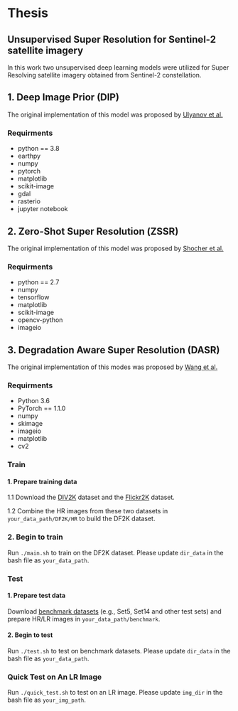 # Thesis
Unsupervised Super Resolution for Sentinel-2 satellite imagery
------------------------------------------------------------------------------------------------------------------
In this work two unsupervised deep learning models were utilized for Super Resolving satellite imagery obtained from Sentinel-2 constellation. 

## 1. Deep Image Prior (DIP) 
The original implementation of this model was proposed by [Ulyanov et al.](https://github.com/DmitryUlyanov/deep-image-prior) 

### Requirments 
- python == 3.8
- earthpy
- numpy
- pytorch
- matplotlib
- scikit-image
- gdal
- rasterio
- jupyter notebook

## 2. Zero-Shot Super Resolution (ΖSSR)
The original implementation of this model was proposed by [Shocher et al.](https://github.com/assafshocher/ZSSR) 

### Requirments 
- python == 2.7
- numpy
- tensorflow
- matplotlib
- scikit-image
- opencv-python
- imageio

## 3. Degradation Aware Super Resolution (DASR) 
The original implementation of this modes was proposed by [Wang et al.](https://github.com/The-Learning-And-Vision-Atelier-LAVA/DASR)

### Requirments
- Python 3.6
- PyTorch == 1.1.0
- numpy
- skimage
- imageio
- matplotlib
- cv2

### Train
#### 1. Prepare training data 

1.1 Download the [DIV2K](https://data.vision.ee.ethz.ch/cvl/DIV2K/)  dataset and the [Flickr2K](http://cv.snu.ac.kr/research/EDSR/Flickr2K.tar) dataset.

1.2 Combine the HR images from these two datasets in `your_data_path/DF2K/HR` to build the DF2K dataset. 

### 2. Begin to train
Run `./main.sh` to train on the DF2K dataset. Please update `dir_data` in the bash file as `your_data_path`.


### Test
#### 1. Prepare test data 
Download [benchmark datasets](https://github.com/xinntao/BasicSR/blob/a19aac61b277f64be050cef7fe578a121d944a0e/docs/Datasets.md) (e.g., Set5, Set14 and other test sets) and prepare HR/LR images in `your_data_path/benchmark`.


#### 2. Begin to test
Run `./test.sh` to test on benchmark datasets. Please update `dir_data` in the bash file as `your_data_path`.


### Quick Test on An LR Image
Run `./quick_test.sh` to test on an LR image. Please update `img_dir` in the bash file as `your_img_path`.

